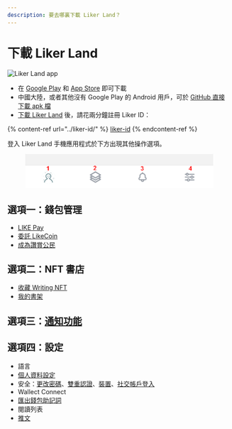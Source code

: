 ```yaml
---
description: 要去哪裏下載 Liker Land？
---
```


# 下載 Liker Land

![Liker Land app](../../.gitbook/assets/likecoin\_ad72\_appstore4\_fullpic\_chi.png)

* 在 [Google Play](https://play.google.com/store/apps/details?id=com.oice) 和 [App Store](https://apps.apple.com/hk/app/liker-land/id1248232355) 即可下載
* 中國大陸，或者其他沒有 Google Play 的 Android 用戶，可於 [GitHub 直接下載 apk 檔](https://github.com/likecoin/likecoin-app/releases)
* [下載 Liker Land](https://liker.land/getapp) 後，請花兩分鐘註冊 Liker ID：

{% content-ref url="../liker-id/" %}
[liker-id](../liker-id/)
{% endcontent-ref %}

登入 Liker Land 手機應用程式於下方出現其他操作選項。

<figure><img src="../../.gitbook/assets/Liker Land app menu.png" alt=""><figcaption></figcaption></figure>

## 選項一：錢包管理

* [LIKE Pay](../../general-guides/wallet/like-pay.md)
* [委託 LikeCoin](../../general-guides/stake/delegation-of-likecoin.md)
* [成為讚賞公民](../civic-liker/be-a-civic-liker.md)

## 選項二：NFT 書店

* [收藏 Writing NFT](../../general-guides/writing-nft/collect-writing-nft/)
* [我的書架](../../general-guides/writing-nft/dashboard.md)

## 選項三：[通知功能](../../general-guides/writing-nft/notifications.md)

## 選項四：設定

* 語言
* [個人資料設定](../liker-id/edit-avatar-displayname.md)
* 安全：[更改密碼](../liker-id/register/reset-password.md)、[雙重認證](../liker-id/register/verifying-email-address.md)、[裝置](../liker-id/register/devices.md)、[社交帳戶登入](../liker-id/register/social-media-logins.md)
* Wallect Connect
* [匯出錢包助記詞](../liker-id/export-seed-words.md)
* 閱讀列表
* [推文](superlike.md)
